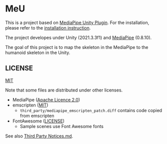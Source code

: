 # MeU

This is a project based on [MediaPipe Unity Plugin](https://github.com/homuler/MediaPipeUnityPlugin). For the installation, please refer to the [installation instruction](https://github.com/homuler/MediaPipeUnityPlugin/wiki/Installation-Guide).

The project developes under Unity (2021.3.3f1) and [MediaPipe](https://github.com/google/mediapipe) (0.8.10).

The goal of this project is to map the skeleton in the MediaPipe to the humanoid skeleton in the Unity.

## LICENSE

[MIT](https://github.com/GanniPiece/MeU/blob/master/LICENSE)

Note that some files are distributed under other licenses.

- MediaPipe ([Apache Licence 2.0](https://github.com/google/mediapipe/blob/e6c19885c6d3c6f410c730952aeed2852790d306/LICENSE))
- emscripten ([MIT](https://github.com/emscripten-core/emscripten/blob/7c873832e933e86855f5ef5f7c6438f0e457c94e/LICENSE))
   - `third_party/mediapipe_emscripten_patch.diff` contains code copied from emscripten
- FontAwesome ([LICENSE](https://github.com/FortAwesome/Font-Awesome/blob/7cbd7f9951be31f9d06b6ac97739a700320b9130/LICENSE.txt))
   - Sample scenes use Font Awesome fonts

See also [Third Party Notices.md](https://github.com/GanniPiece/MediaPipeUnityPlugin/blob/master/Third%20Party%20Notices.md).
